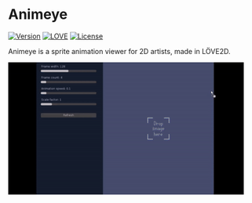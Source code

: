 # Animeye
[![Version](https://img.shields.io/badge/version-0.2.0-blue.svg)](https://github.com/srcnalt/Animeye/tree/master/Build)
[![LOVE](https://img.shields.io/badge/L%C3%96VE-0.10.2-ff69b4.svg)](http://love2d.org/)
[![License](http://img.shields.io/badge/Licence-MIT-brightgreen.svg)](LICENSE.md)

Animeye is a sprite animation viewer for 2D artists, made in LÖVE2D.

![alt text](https://raw.githubusercontent.com/srcnalt/Animeye/master/howto.gif)
